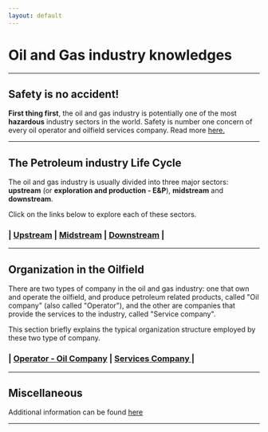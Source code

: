 ```yaml
---
layout: default
---
```

# Oil and Gas industry knowledges

* * *

## Safety is no accident!

**First thing first**, the oil and gas industry is potentially one of the most **hazardous** industry sectors in the world. Safety is number one concern of every oil operator and oilfield services company. Read more [here.](./safety.html)

* * *

## The Petroleum industry Life Cycle

The oil and gas industry is usually divided into three major sectors: **upstream** (or **exploration and production - E&P**), **midstream** and **downstream**.

Click on the links below to explore each of these sectors.

### | [Upstream](./upstream.html)		| [Midstream](./midstream.html)		| [Downstream](./downstream.html)	|

* * *

## Organization in the Oilfield

There are two types of company in the oil and gas industry: one that own and operate the oilfield, and produce petroleum related products, called "Oil company" (also called "Operator"), and the other are companies that provide the services to the industry, called "Service company".

This section briefly explains the typical organization structure employed by these two type of company.

### | [Operator - Oil Company](./operator.html) | [Services Company ](./service.html) |

* * *

## Miscellaneous

Additional information can be found [here](./miscellaneous.html)

* * *